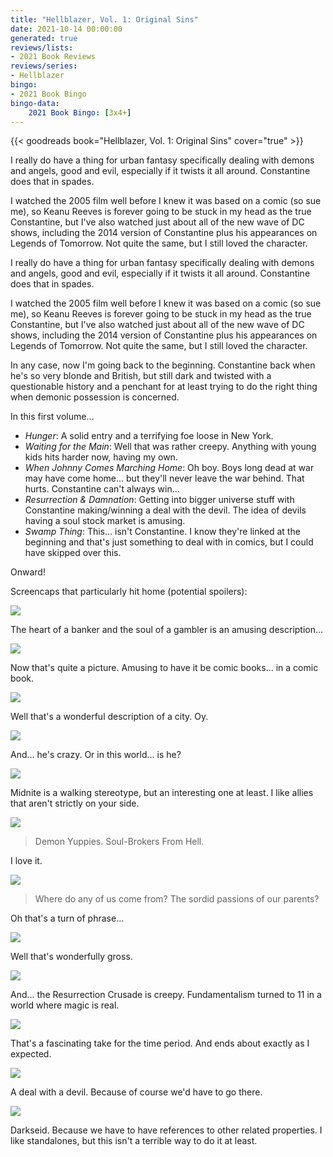 ```yaml
---
title: "Hellblazer, Vol. 1: Original Sins"
date: 2021-10-14 00:00:00
generated: true
reviews/lists:
- 2021 Book Reviews
reviews/series:
- Hellblazer
bingo:
- 2021 Book Bingo
bingo-data:
    2021 Book Bingo: [3x4+]
---
```

{{< goodreads book="Hellblazer, Vol. 1: Original Sins" cover="true" >}}

I really do have a thing for urban fantasy specifically dealing with demons and angels, good and evil, especially if it twists it all around. Constantine does that in spades.  

I watched the 2005 film well before I knew it was based on a comic (so sue me), so Keanu Reeves is forever going to be stuck in my head as the true Constantine, but I've also watched just about all of the new wave of DC shows, including the 2014 version of Constantine plus his appearances on Legends of Tomorrow. Not quite the same, but I still loved the character.  

<!--more-->

I really do have a thing for urban fantasy specifically dealing with demons and angels, good and evil, especially if it twists it all around. Constantine does that in spades.

I watched the 2005 film well before I knew it was based on a comic (so sue me), so Keanu Reeves is forever going to be stuck in my head as the true Constantine, but I've also watched just about all of the new wave of DC shows, including the 2014 version of Constantine plus his appearances on Legends of Tomorrow. Not quite the same, but I still loved the character. 

In any case, now I'm going back to the beginning. Constantine back when he's so very blonde and British, but still dark and twisted with a questionable history and a penchant for at least trying to do the right thing when demonic possession is concerned. 

In this first volume... 

* _Hunger_: A solid entry and a terrifying foe loose in New York. 
* _Waiting for the Main_: Well that was rather creepy. Anything with young kids hits harder now, having my own. 
* _When Johnny Comes Marching Home_: Oh boy. Boys long dead at war may have come home... but they'll never leave the war behind. That hurts. Constantine can't always win...
* _Resurrection & Damnation_: Getting into bigger universe stuff with Constantine making/winning a deal with the devil. The idea of devils having a soul stock market is amusing. 
* _Swamp Thing_: This... isn't Constantine. I know they're linked at the beginning and that's just something to deal with in comics, but I could have skipped over this. 

Onward!

Screencaps that particularly hit home (potential spoilers):

![](/embeds/books/attachments/hellblazer-1-01.png)

The heart of a banker and the soul of a gambler is an amusing description...

![](/embeds/books/attachments/hellblazer-1-03.png)

Now that's quite a picture. Amusing to have it be comic books... in a comic book. 

![](/embeds/books/attachments/hellblazer-1-04.png)

Well that's a wonderful description of a city. Oy. 

![](/embeds/books/attachments/hellblazer-1-05.png)

And... he's crazy. Or in this world... is he?

![](/embeds/books/attachments/hellblazer-1-06.png)

Midnite is a walking stereotype, but an interesting one at least. I like allies that aren't strictly on your side. 

![](/embeds/books/attachments/hellblazer-1-07.png)

> Demon Yuppies. Soul-Brokers From Hell.

I love it. 

![](/embeds/books/attachments/hellblazer-1-08.png)

> Where do any of us come from? The sordid passions of our parents? 

Oh that's a turn of phrase...

![](/embeds/books/attachments/hellblazer-1-09.png)

Well that's wonderfully gross. 

![](/embeds/books/attachments/hellblazer-1-10.png)

And... the Resurrection Crusade is creepy. Fundamentalism turned to 11 in a world where magic is real. 

![](/embeds/books/attachments/hellblazer-1-11.png)

That's a fascinating take for the time period. And ends about exactly as I expected. 

![](/embeds/books/attachments/hellblazer-1-12.png)

A deal with a devil. Because of course we'd have to go there. 

![](/embeds/books/attachments/hellblazer-1-13.png)

Darkseid. Because we have to have references to other related properties. I like standalones, but this isn't a terrible way to do it at least. 